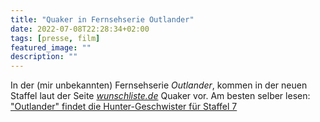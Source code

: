 ```yaml
---
title: "Quaker in Fernsehserie Outlander"
date: 2022-07-08T22:28:34+02:00
tags: [presse, film]
featured_image: ""
description: ""
---
```


In der (mir unbekannten) Fernsehserie *Outlander*, kommen
in der neuen Staffel laut der Seite *[wunschliste.de](https://www.wunschliste.de/)*
Quaker vor. Am besten selber lesen: ["Outlander" findet die Hunter-Geschwister für Staffel 7](https://www.wunschliste.de/tvnews/m/outlander-findet-die-hunter-geschwister-fuer-staffel-sieben)